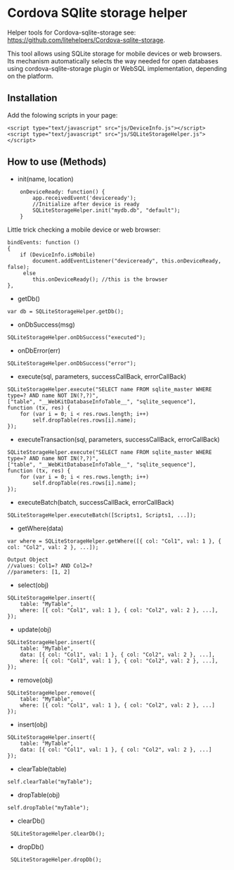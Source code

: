 # Cordova SQlite storage helper
Helper tools for Cordova-sqlite-storage see: https://github.com/litehelpers/Cordova-sqlite-storage. 

This tool allows using SQLite storage for mobile devices or web browsers. Its mechanism automatically selects the way needed for open databases using cordova-sqlite-storage plugin or WebSQL implementation, depending on the platform.

## Installation
Add the folowing scripts in your page:
```
<script type="text/javascript" src="js/DeviceInfo.js"></script>
<script type="text/javascript" src="js/SQLiteStorageHelper.js"></script>
```

## How to use (Methods)
* init(name, location)
```
    onDeviceReady: function() {
        app.receivedEvent('deviceready');
        //Initialize after device is ready
        SQLiteStorageHelper.init("mydb.db", "default");
    }
```

Little trick checking a mobile device or web browser:
```
bindEvents: function ()
{
    if (DeviceInfo.isMobile) 
        document.addEventListener("deviceready", this.onDeviceReady, false);
     else 
        this.onDeviceReady(); //this is the browser
},
```

* getDb()
```
var db = SQLiteStorageHelper.getDb();
```

* onDbSuccess(msg)
```
SQLiteStorageHelper.onDbSuccess("executed");
```

*  onDbError(err)
```
SQLiteStorageHelper.onDbSuccess("error");
```

*  execute(sql, parameters, successCallBack, errorCallBack)
```
SQLiteStorageHelper.execute("SELECT name FROM sqlite_master WHERE type=? AND name NOT IN(?,?)", 
["table", "__WebKitDatabaseInfoTable__", "sqlite_sequence"],
function (tx, res) {
    for (var i = 0; i < res.rows.length; i++) 
        self.dropTable(res.rows[i].name);
});
```

*  executeTransaction(sql, parameters, successCallBack, errorCallBack)
```
SQLiteStorageHelper.execute("SELECT name FROM sqlite_master WHERE type=? AND name NOT IN(?,?)", 
["table", "__WebKitDatabaseInfoTable__", "sqlite_sequence"],
function (tx, res) {
    for (var i = 0; i < res.rows.length; i++) 
        self.dropTable(res.rows[i].name);
});
```

*  executeBatch(batch, successCallBack, errorCallBack)
```
SQLiteStorageHelper.executeBatch([Scripts1, Scripts1, ...]);
```

* getWhere(data)
```
var where = SQLiteStorageHelper.getWhere([{ col: "Col1", val: 1 }, { col: "Col2", val: 2 }, ...]);

Output Object
//values: Col1=? AND Col2=?
//parameters: [1, 2]
```

* select(obj)
```
SQLiteStorageHelper.insert({
    table: "MyTable",
    where: [{ col: "Col1", val: 1 }, { col: "Col2", val: 2 }, ...],
});
```

* update(obj)
```
SQLiteStorageHelper.insert({
    table: "MyTable",
    data: [{ col: "Col1", val: 1 }, { col: "Col2", val: 2 }, ...],
    where: [{ col: "Col1", val: 1 }, { col: "Col2", val: 2 }, ...],
});
```

* remove(obj)
```
SQLiteStorageHelper.remove({
    table: "MyTable",
    where: [{ col: "Col1", val: 1 }, { col: "Col2", val: 2 }, ...]
});
```

* insert(obj)
```
SQLiteStorageHelper.insert({
    table: "MyTable",
    data: [{ col: "Col1", val: 1 }, { col: "Col2", val: 2 }, ...]
});
```

* clearTable(table)
```
self.clearTable("myTable");
```

* dropTable(obj)
```
self.dropTable("myTable");
```

* clearDb()
```
 SQLiteStorageHelper.clearDb();
```

* dropDb()
```
 SQLiteStorageHelper.dropDb();
```

